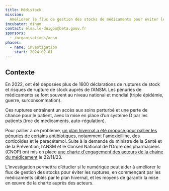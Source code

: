 ```yaml
---
title: Médistock
mission:
  Améliorer le flux de gestion des stocks de médicaments pour éviter les ruptures
incubator: dinum
contact: elsa.le-duigou@beta.gouv.fr
sponsors:
  - /organisations/ansm
phases:
  - name: investigation
    start: 2024-02-01
---
```


## Contexte

En 2022, ont été déposées plus de 1600 déclarations de ruptures de stock et risques de rupture de stock auprès de l’ANSM. Les pénuries de médicaments se font souvent au niveau national et mondial (triple épidémie, guerre, surconsommation).

Ces ruptures entraînent un accès aux soins perturbé et une perte de chance pour le patient, avec la mise en place d’un système D par les patients (troc de médicaments, auto-régulation).

Pour pallier à ce problème, [un plan hivernal a été proposé pour pallier les pénuries de certains antibiotiques](https://ansm.sante.fr/dossiers-thematiques/plan-hivernal), notamment l'amoxicilline, des corticoïdes et le paracétamol. Suite à la demande du ministre de la Santé et de la Prévention, l’ANSM et le Conseil National de l’Ordre des pharmaciens (CNOP) ont mis en place [une charte d'engagement des acteurs de la chaine du médicament](https://ansm.sante.fr/actualites/charte-dengagement-des-acteurs-de-la-chaine-du-medicament-pour-un-acces-equitable-des-patients-aux-medicaments) le 22/11/23. 

L’investigation permettra d’étudier si le numérique peut aider à améliorer le flux de gestion des stocks pour éviter les ruptures, en commençant par les médicaments ciblés par le plan hivernal, et les moyens de garantir la mise en œuvre de la charte auprès des acteurs.




